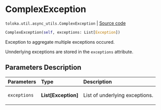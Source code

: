 # ComplexException
`toloka.util.async_utils.ComplexException` | [Source code](https://github.com/Toloka/toloka-kit/blob/v0.1.26/src/util/async_utils.py#L22)

```python
ComplexException(self, exceptions: List[Exception])
```

Exception to aggregate multiple exceptions occured.


Unnderlying exceptions are stored in the `exceptions` attribute.

## Parameters Description

| Parameters | Type | Description |
| :----------| :----| :-----------|
`exceptions`|**List\[Exception\]**|<p>List of underlying exceptions.</p>
